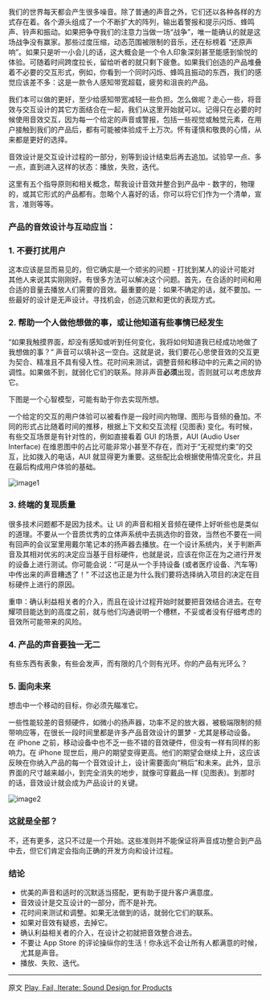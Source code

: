我们的世界每天都会产生很多噪音。除了普通的声音之外，它们还以各种各样的方式存在着。各个源头组成了一个不断扩大的阵列，输出着警报和提示闪烁、蜂鸣声、铃声和振动。如果把争夺我们的注意力当做一场“战争”，唯一能确认的就是这场战争没有赢家。那些过度压缩，动态范围被限制的音乐，还在标榜着 “还原声响”。如果只是听一小会儿的话，这大概会是一个令人印象深刻甚至能感到愉悦的体验。可随着时间跨度拉长，留给听者的就只剩下疲惫。如果我们创造的产品堆叠着不必要的交互形式，例如，你看到一个同时闪烁、蜂鸣且振动的东西，我们的感觉应该差不多：这是一款令人感知带宽超载，疲劳和沮丧的产品。

我们本可以做的更好，至少给感知带宽减轻一些负担。怎么做呢？走心一些，将音效与交互设计的其它方面结合在一起，我们从这里开始就可以。记得只在必要的时候使用音效交互，因为每一个给定的声音或警报，包括一些视觉或触觉元素，在用户接触到我们的产品后，都有可能被体验成千上万次。怀有谨慎和敬畏的心情，从来都是更好的选择。

音效设计是交互设计过程的一部分，别等到设计结束后再去追加。试验早一点、多一点，直到进入这样的状态：播放，失败，迭代。

这里有五个指导原则和相关概念，帮我设计音效并整合到产品中 - 数字的，物理的，或其它形式的产品都有。忽略个人喜好的话，你可以将它们作为一个清单，宣言，准则等等。

### 产品的音效设计与互动应当：

### 1. 不要打扰用户

这本应该是显而易见的，但它确实是一个顽劣的问题 - 打扰到某人的设计可能对其他人来说其实刚刚好。有很多方法可以解决这个问题。首先，在合适的时间和用合适的音量去播放人们需要的音效。最重要的是：如果不确定的话，就不要加。一些最好的设计是无声设计。寻找机会，创造沉默和更优的表现方式。

### 2. 帮助一个人做他想做的事，或让他知道有些事情已经发生

“如果我触摸界面，却没有感知或听到任何变化，我将如何知道我已经成功地做​​了我想做的事？” 声音可以填补这一空白。这就是说，我们要花心思使音效的交互更为契合、精准且不具有侵入性。花时间来测试，调整音频和移动中的元素之间的协调性。如果做不到，就弱化它们的联系。除非声音**必须**出现，否则就可以考虑放弃它。

下图是一个心智模型，可能有助于你去实现所想。

一个给定的交互的用户体验可以被看作是一段时间内物理、图形与音频的叠加。不同的形式占比随着时间的推移，根据上下文和交互流程 (见图表) 变化。有时候，有些交互场景是有针对性的，例如直接看着 GUI 的场景，AUI (Audio User Interface) 在维恩图中的占比可能非常小甚至不存在，而对于“无视觉约束”的交互，比如拨入的电话，AUI 就显得更为重要。这些配比会根据使用情况变化，并且在最后构成用户体验的基础。

![image1][image1]

### 3. 终端的复现质量

很多技术问题都不是因为技术。让 UI 的声音和相关音频在硬件上好听些也是类似的道理。不要从一个音质优秀的立体声系统中去挑选你的音效，当然也不要在一间有回声的会议室里用戴尔笔记本的扬声器去播放。在一个设计系统内，关于判断声音及其相对优劣的决定应当基于目标硬件，也就是说，应该在你正在为之进行开发的设备上进行测试。你可能会说：“可是从一个手持设备 (或者医疗设备、汽车等) 中传出来的声音糟透了！” 不过这也正是为什么我们要将选择纳入项目的决定在目标硬件上进行的原因。

重申：确认利益相关者的介入，而且在设计过程开始时就要把音效结合进去。在夸耀项目能达到的高度之前，就与他们沟通说明一个槽糕，不妥或者没有仔细考虑的音效所可能带来的风险。

### 4. 产品的声音要独一无二

有些东西有表象，有些会发声，而有限的几个则有光环。你的产品有光环么？

### 5. 面向未来

想击中一个移动的目标，你必须先瞄准它。

一些性能较差的音频硬件，如微小的扬声器，功率不足的放大器，被极端限制的频带响应等，在很长一段时间里都是许多产品音效设计的噩梦 - 尤其是移动设备。在 iPhone 之前，移动设备中也不乏一些不错的音效硬件，但没有一样有同样的影响力。在 iPhone 现世后，用户的期望变得更高。他们的期望会继续上升，这应该反映在你纳入产品的每一个音效设计上，设计需要面向“稍后”和未来。此外，显示界面的尺寸越来越小，到完全消失的地步，就像可穿戴品一样 (见图表)。到那时的话，音效设计就会成为产品设计的关键。

![image2][image2]

### 这就是全部？

不，还有更多，这只不过是一个开始。这些准则并不能保证将声音成功整合到产品中去，但它们肯定会指向正确的开发方向和设计过程。

### 结论

 * 优美的声音和适时的沉默适当搭配，更有助于提升客户满意度。
 * 音效设计是交互设计的一部分，而不是补充。
 * 花时间来测试和调整。如果无法做到的话，就弱化它们的联系。
 * 如果对音效有疑惑，去掉它。
 * 确认利益相关者的介入，在设计之初就把音效整合进去。
 * 不要让 App Store 的评论操纵你的生活！你永远不会让所有人都满意的时候，尤其是声音。
 * 播放、失败、迭代。

[image1]:https://objccn.io/images/issues/issue-24/sum-of-interfaces.svg
[image2]:https://objccn.io/images/issues/issue-24/size-vs-auditive.svg

---


 

原文 [Play, Fail, Iterate: Sound Design for Products](http://www.objc.io/issue-24/sound-design.html)
